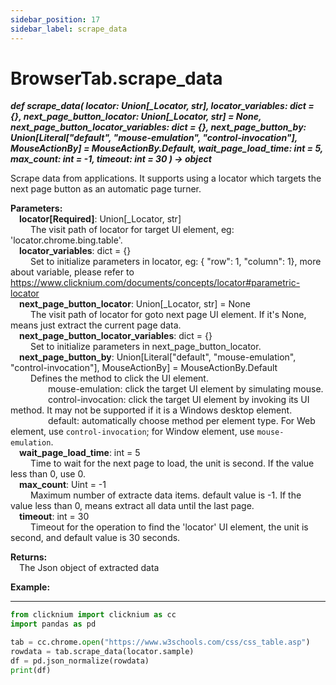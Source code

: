 ```yaml
---
sidebar_position: 17
sidebar_label: scrape_data
---
```

# BrowserTab.scrape_data  

***def scrape_data(
        locator: Union[_Locator, str],
        locator_variables: dict = {},
        next_page_button_locator: Union[_Locator, str] = None,
        next_page_button_locator_variables: dict = {},
        next_page_button_by: Union[Literal["default", "mouse-emulation", "control-invocation"], MouseActionBy] = MouseActionBy.Default,
        wait_page_load_time: int = 5,
        max_count: int = -1,
        timeout: int = 30
    ) -> object***  


 Scrape data from applications. It supports using a locator which targets the next page button as an automatic page turner.   

**Parameters:**  
    &emsp;**locator[Required]**: Union[_Locator, str]   
        &emsp;&emsp; The visit path of locator for target UI element, eg: 'locator.chrome.bing.table'.  
    &emsp;**locator_variables**: dict = {}     
        &emsp;&emsp; Set to initialize parameters in locator, eg: { "row": 1,  "column": 1}, more about variable, please refer to https://www.clicknium.com/documents/concepts/locator#parametric-locator    
    &emsp;**next_page_button_locator**: Union[_Locator, str] = None       
        &emsp;&emsp; The visit path of locator for goto next page UI element. If it's None, means just extract the current page data.      
    &emsp;**next_page_button_locator_variables**: dict = {}  
        &emsp;&emsp; Set to initialize parameters in next_page_button_locator.  
    &emsp;**next_page_button_by**:  Union[Literal["default", "mouse-emulation", "control-invocation"], MouseActionBy] = MouseActionBy.Default  
        &emsp;&emsp; Defines the method to click the UI element.  
        &emsp;&emsp;&emsp;&emsp; mouse-emulation: click the target UI element by simulating mouse.  
        &emsp;&emsp;&emsp;&emsp; control-invocation: click the target UI element by invoking its UI method. It may not be supported if it is a Windows desktop element.  
        &emsp;&emsp;&emsp;&emsp; default: automatically choose method per element type. For Web element, use `control-invocation`; for Window element, use `mouse-emulation`.  
    &emsp;**wait_page_load_time**: int = 5   
        &emsp;&emsp; Time to wait for the next page to load, the unit is second. If the value less than 0, use 0.  
    &emsp;**max_count**: Uint = -1   
        &emsp;&emsp; Maximum number of extracte data items. default value is -1. If the value less than 0, means extract all data until the last page.   
    &emsp;**timeout**: int = 30  
        &emsp;&emsp; Timeout for the operation to find the 'locator' UI element, the unit is second, and default value is 30 seconds. 

**Returns:**  
    &emsp;The Json object of extracted data

**Example:**
***
```python
from clicknium import clicknium as cc
import pandas as pd

tab = cc.chrome.open("https://www.w3schools.com/css/css_table.asp")
rowdata = tab.scrape_data(locator.sample)
df = pd.json_normalize(rowdata)
print(df)

```